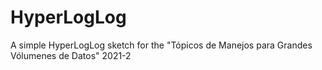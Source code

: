 # HyperLogLog
A simple HyperLogLog sketch for the "Tópicos de Manejos para Grandes Vólumenes de Datos"  2021-2
